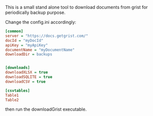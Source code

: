 This is a small stand alone tool to download
documents from grist for periodically backup purpose.

Change the config.ini accordingly:

```ini
[common]
server = "https://docs.getgrist.com/"
docId = "myDocId"
apiKey = "myApiKey"
documentName = "myDocumentName"
downloadDir = backups


[downloads]
downloadXLSX = true
downloadSQLITE = true
downloadCSV = true

[csvtables]
Table1
Table2
```

then run the downloadGrist executable.